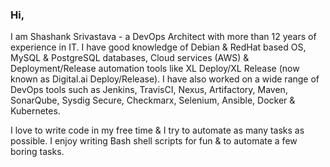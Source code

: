 ### Hi,

<!--
**shashank-ssriva/shashank-ssriva** is a ✨ _special_ ✨ repository because its `README.md` (this file) appears on your GitHub profile.

Here are some ideas to get you started:

- 🔭 I’m currently working on ...
- 🌱 I’m currently learning ...
- 👯 I’m looking to collaborate on ...
- 🤔 I’m looking for help with ...
- 💬 Ask me about ...
- 📫 How to reach me: ...
- 😄 Pronouns: ...
- ⚡ Fun fact: ...
-->
I am Shashank Srivastava - a DevOps Architect with more than 12 years of experience in IT. I have good knowledge of Debian & RedHat based OS, MySQL & PostgreSQL databases, Cloud services (AWS) & Deployment/Release automation tools like XL Deploy/XL Release (now known as Digital.ai Deploy/Release). I have also worked on a wide range of DevOps tools such as Jenkins, TravisCI, Nexus, Artifactory, Maven, SonarQube, Sysdig Secure, Checkmarx, Selenium, Ansible, Docker & Kubernetes.

I love to write code in my free time & I try to automate as many tasks as possible. I enjoy writing Bash shell scripts for fun & to automate a few boring tasks.

